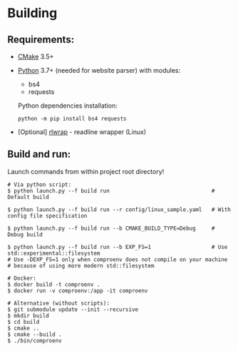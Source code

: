 # Building

## Requirements:
- [CMake](https://cmake.org/download/) 3.5+
- [Python](https://www.python.org/downloads/) 3.7+ (needed for website parser)
  with modules:
  - bs4
  - requests

  Python dependencies installation:
  ```console
  python -m pip install bs4 requests
  ```
- [Optional] [rlwrap](https://github.com/hanslub42/rlwrap) - readline wrapper (Linux)

## Build and run:

Launch commands from within project root directory!

```console
# Via python script:
$ python launch.py --f build run                                # Default build

$ python launch.py --f build run --r config/linux_sample.yaml   # With config file specification

$ python launch.py --f build run --b CMAKE_BUILD_TYPE=Debug     # Debug build

$ python launch.py --f build run --b EXP_FS=1                   # Use std::experimental::filesystem
# Use -DEXP_FS=1 only when comproenv does not compile on your machine
# because of using more modern std::filesystem

# Docker:
$ docker build -t comproenv .
$ docker run -v comproenv:/app -it comproenv

# Alternative (without scripts):
$ git submodule update --init --recursive
$ mkdir build
$ cd build
$ cmake ..
$ cmake --build .
$ ./bin/comproenv
```
